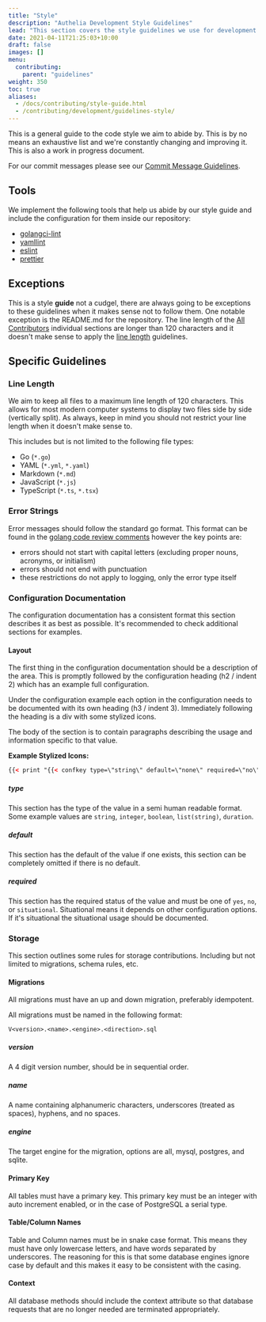```yaml
---
title: "Style"
description: "Authelia Development Style Guidelines"
lead: "This section covers the style guidelines we use for development."
date: 2021-04-11T21:25:03+10:00
draft: false
images: []
menu:
  contributing:
    parent: "guidelines"
weight: 350
toc: true
aliases:
  - /docs/contributing/style-guide.html
  - /contributing/development/guidelines-style/
---
```


This is a general guide to the code style we aim to abide by. This is by no means an exhaustive list and we're
constantly changing and improving it. This is also a work in progress document.

For our commit messages please see our [Commit Message Guidelines](commit-message.md).

## Tools

We implement the following tools that help us abide by our style guide and include the configuration for them inside
our repository:

* [golangci-lint](https://github.com/golangci/golangci-lint)
* [yamllint](https://yamllint.readthedocs.io/en/stable/)
* [eslint](https://eslint.org/)
* [prettier](https://prettier.io/)

## Exceptions

This is a style __guide__ not a cudgel, there are always going to be exceptions to these guidelines when it makes sense
not to follow them. One notable exception is the README.md for the repository. The line length of the
[All Contributors](https://allcontributors.org/) individual sections are longer than 120 characters and it doesn't make
sense to apply the [line length](#line-length) guidelines.

## Specific Guidelines

### Line Length

We aim to keep all files to a maximum line length of 120 characters. This allows for most modern computer systems to
display two files side by side (vertically split). As always, keep in mind you should not restrict your line length
when it doesn't make sense to.

This includes but is not limited to the following file types:

* Go (`*.go`)
* YAML (`*.yml`, `*.yaml`)
* Markdown (`*.md`)
* JavaScript (`*.js`)
* TypeScript (`*.ts`, `*.tsx`)

### Error Strings

Error messages should follow the standard go format. This format can be found in the [golang code review comments](https://github.com/golang/go/wiki/CodeReviewComments#error-strings)
however the key points are:

* errors should not start with capital letters (excluding proper nouns, acronyms, or initialism)
* errors should not end with punctuation
* these restrictions do not apply to logging, only the error type itself

### Configuration Documentation

The configuration documentation has a consistent format this section describes it as best as possible. It's recommended
to check additional sections for examples.

#### Layout

The first thing in the configuration documentation should be a description of the area. This is promptly followed by the
configuration heading (h2 / indent 2) which has an example full configuration.

Under the configuration example each option in the configuration needs to be documented with its own heading
(h3 / indent 3). Immediately following the heading is a div with some stylized icons.

The body of the section is to contain paragraphs describing the usage and information specific to that value.

__Example Stylized Icons:__

```html
{{< print "{{< confkey type=\"string\" default=\"none\" required=\"no\" >}}" >}}
```

##### type

This section has the type of the value in a semi human readable format. Some example values are `string`, `integer`,
`boolean`, `list(string)`, `duration`.

##### default

This section has the default of the value if one exists, this section can be completely omitted if there is no default.

##### required

This section has the required status of the value and must be one of `yes`, `no`, or `situational`. Situational means it
depends on other configuration options. If it's situational the situational usage should be documented.

### Storage

This section outlines some rules for storage contributions. Including but not limited to migrations, schema rules, etc.

#### Migrations

All migrations must have an up and down migration, preferably idempotent.

All migrations must be named in the following format:

```text
V<version>.<name>.<engine>.<direction>.sql
```

##### version

A 4 digit version number, should be in sequential order.

##### name

A name containing alphanumeric characters, underscores (treated as spaces), hyphens, and no spaces.

##### engine

The target engine for the migration, options are all, mysql, postgres, and sqlite.

#### Primary Key

All tables must have a primary key. This primary key must be an integer with auto increment enabled, or in the case of
PostgreSQL a serial type.

#### Table/Column Names

Table and Column names must be in snake case format. This means they must have only lowercase letters, and have words
separated by underscores. The reasoning for this is that some database engines ignore case by default and this makes it
easy to be consistent with the casing.

#### Context

All database methods should include the context attribute so that database requests that are no longer needed are
terminated appropriately.
